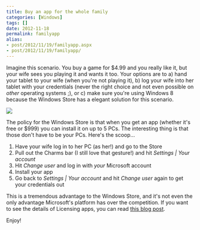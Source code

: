 ```yaml
---
title: Buy an app for the whole family
categories: [Windows]
tags: []
date: 2012-11-18
permalink: familyapp
alias:
- post/2012/11/19/familyapp.aspx
- post/2012/11/19/familyapp/
---
```


Imagine this scenario. You buy a game for $4.99 and you really like it, but your wife sees you playing it and wants it too. Your options are to a) hand your tablet to your wife (when you&#39;re not playing it), b) log your wife into her tablet with your credentials (never the right choice and not even possible on _other_ operating systems ;), or c) make sure you&#39;re using Windows 8 because the Windows Store has a elegant solution for this scenario.


![](/files/familyapp_01.png)

The policy for the Windows Store is that when you get an app (whether it&#39;s free or $999) you can install it on up to 5 PCs. The interesting thing is that those don&#39;t have to be your PCs. Here&#39;s the scoop...

1.  Have your wife log in to her PC (as her!) and go to the Store
2.  Pull out the Charms bar (I still love that gesture!) and hit _Settings | Your account_
3.  Hit _Change user_ and log in with _your_ Microsoft account
4.  Install your app
5.  Go back to _Settings | Your account_ and hit _Change user_ again to get your credentials out

This is a tremendous advantage to the Windows Store, and it&#39;s not even the only advantage Microsoft&#39;s platform has over the competition. If you want to see the details of Licensing apps, you can read [this blog post](http://blogs.msdn.com/b/windowsstore/archive/2012/03/12/licensing-apps.aspx).

Enjoy!